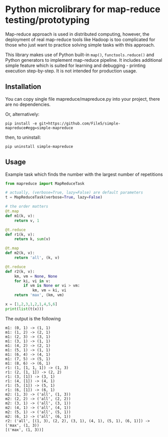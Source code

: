 # Python microlibrary for map-reduce testing/prototyping

Map-reduce approach is used in distributed computing, however, the deployment of real map-reduce tools like Hadoop is too complicated for those who just want to practice solving simple tasks with this approach.

This library makes use of Python built-in `map()`, `functools.reduce()` and Python generators to implement map-reduce pipeline.
It includes additional simple feature which is suited for learning and debugging - printing execution step-by-step.
It is not intended for production usage.

## Installation

You can copy single file mapreduce/mapreduce.py into your project, there are no dependencies.

Or, alternatively:
```
pip install -e git+https://github.com/File5/simple-mapreduce#egg=simple-mapreduce
```
then, to uninstall:
```
pip uninstall simple-mapreduce
```

## Usage

Example task which finds the number with the largest number of repetitions
```python
from mapreduce import MapReduceTask

# actually, (verbose=True, lazy=False) are default parameters
t = MapReduceTask(verbose=True, lazy=False)

# the order matters
@t.map
def m1(k, v):
    return v, 1

@t.reduce
def r1(k, v):
    return k, sum(v)

@t.map
def m2(k, v):
    return 'all', (k, v)

@t.reduce
def r2(k, v):
    km, vm = None, None
    for ki, vi in v:
        if vm is None or vi > vm:
            km, vm = ki, vi
    return 'max', (km, vm)

x = [1,2,3,1,2,1,4,5,6]
print(list(t(x)))
```

The output is the following
```
m1: (0, 1) -> (1, 1)
m1: (1, 2) -> (2, 1)
m1: (2, 3) -> (3, 1)
m1: (3, 1) -> (1, 1)
m1: (4, 2) -> (2, 1)
m1: (5, 1) -> (1, 1)
m1: (6, 4) -> (4, 1)
m1: (7, 5) -> (5, 1)
m1: (8, 6) -> (6, 1)
r1: (1, [1, 1, 1]) -> (1, 3)
r1: (2, [1, 1]) -> (2, 2)
r1: (3, [1]) -> (3, 1)
r1: (4, [1]) -> (4, 1)
r1: (5, [1]) -> (5, 1)
r1: (6, [1]) -> (6, 1)
m2: (1, 3) -> ('all', (1, 3))
m2: (2, 2) -> ('all', (2, 2))
m2: (3, 1) -> ('all', (3, 1))
m2: (4, 1) -> ('all', (4, 1))
m2: (5, 1) -> ('all', (5, 1))
m2: (6, 1) -> ('all', (6, 1))
r2: ('all', [(1, 3), (2, 2), (3, 1), (4, 1), (5, 1), (6, 1)]) -> ('max', (1, 3))
[('max', (1, 3))]
```

